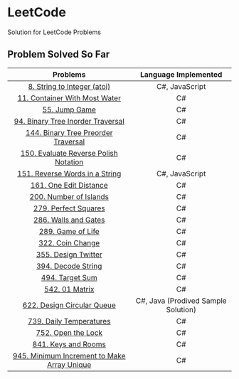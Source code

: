 # LeetCode

Solution for LeetCode Problems

## Problem Solved So Far

|                                                        Problems                                                         |        Language Implemented         |
| :---------------------------------------------------------------------------------------------------------------------: | :---------------------------------: |
|                 [8. String to Integer (atoi)](https://leetcode-cn.com/problems/string-to-integer-atoi/)                 |           C#, JavaScript            |
|              [11. Container With Most Water](https://leetcode-cn.com/problems/container-with-most-water/)               |                 C#                  |
|                              [55. Jump Game](https://leetcode-cn.com/problems/jump-game/)                               |                 C#                  |
|          [94. Binary Tree Inorder Traversal](https://leetcode-cn.com/problems/binary-tree-inorder-traversal/)           |                 C#                  |
|         [144. Binary Tree Preorder Traversal](https://leetcode-cn.com/problems/binary-tree-preorder-traversal/)         |                 C#                  |
|       [150. Evaluate Reverse Polish Notation](https://leetcode-cn.com/problems/evaluate-reverse-polish-notation/)       |                 C#                  |
|              [151. Reverse Words in a String](https://leetcode-cn.com/problems/reverse-words-in-a-string/)              |           C#, JavaScript            |
|                      [161. One Edit Distance](https://leetcode-cn.com/problems/one-edit-distance/)                      |                 C#                  |
|                      [200. Number of Islands](https://leetcode-cn.com/problems/number-of-islands/)                      |                 C#                  |
|                        [279. Perfect Squares](https://leetcode-cn.com/problems/perfect-squares/)                        |                 C#                  |
|                        [286. Walls and Gates](https://leetcode-cn.com/problems/walls-and-gates/)                        |                 C#                  |
|                           [289. Game of Life](https://leetcode-cn.com/problems/game-of-life/)                           |                 C#                  |
|                            [322. Coin Change](https://leetcode-cn.com/problems/coin-change/)                            |                 C#                  |
|                         [355. Design Twitter](https://leetcode-cn.com/problems/design-twitter/)                         |                 C#                  |
|                          [394. Decode String](https://leetcode-cn.com/problems/decode-string/)                          |                 C#                  |
|                             [494. Target Sum](https://leetcode-cn.com/problems/target-sum/)                             |                 C#                  |
|                              [542. 01 Matrix](https://leetcode-cn.com/problems/01-matrix/)                              |                 C#                  |
|                  [622. Design Circular Queue](https://leetcode-cn.com/problems/design-circular-queue/)                  | C#, Java (Prodived Sample Solution) |
|                     [739. Daily Temperatures](https://leetcode-cn.com/problems/daily-temperatures/)                     |                 C#                  |
|                          [752. Open the Lock](https://leetcode-cn.com/problems/open-the-lock/)                          |                 C#                  |
|                         [841. Keys and Rooms](https://leetcode-cn.com/problems/keys-and-rooms/)                         |                 C#                  |
| [945. Minimum Increment to Make Array Unique](https://leetcode-cn.com/problems/minimum-increment-to-make-array-unique/) |                 C#                  |
